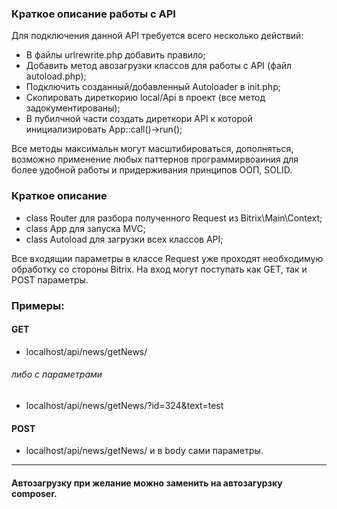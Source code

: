 ### **Краткое описание работы с API**

Для подключения данной API требуется всего несколько действий:

- В файлы urlrewrite.php добавить правило;
- Добавить метод авозагрузки классов для работы с API (файл autoload.php);
- Подключить созданный/добавленный Autoloader в init.php;
- Скопировать диреткорию local/Api в проект (все метод задокументированы);
- В пубилчной части создать диреткори API к которой инициализировать App::call()->run();


Все методы максимальн могут масштибироваться, дополняться, возможно применение любых паттернов программирвоаиния для более удобной работы и придерживания принципов ООП, SOLID.

### **Краткое описание**
- class Router для разбора полученного Request из Bitrix\Main\Context;
- class App для запуска MVC;
- class Autoload для загрузки всех классов API;

Все входящии параметры в классе Request уже проходят необходимую обработку со стороны Bitrix.
На вход могут поступать как GET, так и POST параметры.

### Примеры:

#### GET

- localhost/api/news/getNews/

###### либо с параметрами
- localhost/api/news/getNews/?id=324&text=test

#### POST

- localhost/api/news/getNews/
и в body сами параметры.

---------
#### Автозагрузку при желание можно заменить на автозагурзку composer.